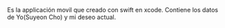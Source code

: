 
Es la applicación movil que creado con swift en xcode.
Contiene los datos de Yo(Suyeon Cho) y mi deseo actual.

